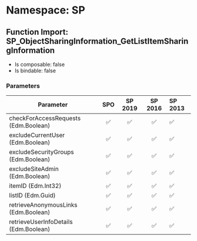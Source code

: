 # Namespace: SP

## Function Import: SP_ObjectSharingInformation_GetListItemSharingInformation

- Is composable: false
- Is bindable: false

### Parameters

Parameter | SPO | SP 2019 | SP 2016 | SP 2013
----------|:---:|:-------:|:-------:|:-------
checkForAccessRequests (Edm.Boolean) | ✅ | ✅ | ✅ | ✅
excludeCurrentUser (Edm.Boolean) | ✅ | ✅ | ✅ | ✅
excludeSecurityGroups (Edm.Boolean) | ✅ | ✅ | ✅ | ✅
excludeSiteAdmin (Edm.Boolean) | ✅ | ✅ | ✅ | ✅
itemID (Edm.Int32) | ✅ | ✅ | ✅ | ✅
listID (Edm.Guid) | ✅ | ✅ | ✅ | ✅
retrieveAnonymousLinks (Edm.Boolean) | ✅ | ✅ | ✅ | ✅
retrieveUserInfoDetails (Edm.Boolean) | ✅ | ✅ | ✅ | ✅